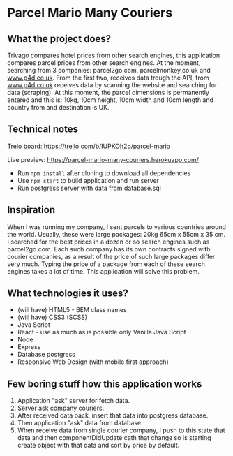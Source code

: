 # Parcel Mario Many Couriers

## What the project does?

Trivago compares hotel prices from other search engines, this application compares parcel prices from other search engines. At the moment, searching from 3 companies: parcel2go.com, parcelmonkey.co.uk and www.p4d.co.uk. From the first two, receives data trough the API, from www.p4d.co.uk receives data by scanning the website and searching for data (scraping).
At this moment, the parcel dimensions is permanently entered and this is: 10kg, 10cm height, 10cm width and 10cm length and country from and destination is UK.

## Technical notes

Trelo board: https://trello.com/b/IUPKOh2o/parcel-mario

Live preview: https://parcel-mario-many-couriers.herokuapp.com/

- Run `npm install` after cloning to download all dependencies
- Use `npm start` to build application and run server
- Run postgress server with data from database.sql

## Inspiration

When I was running my company, I sent parcels to various countries around the world. Usually, these were large packages: 20kg 65cm x 55cm x 35 cm. I searched for the best prices in a dozen or so search engines such as parcel2go.com. Each such company has its own contracts signed with courier companies, as a result of the price of such large packages differ very much. Typing the price of a package from each of these search engines takes a lot of time. This application will solve this problem.

## What technologies it uses?

- (will have) HTML5 - BEM class names
- (will have) CSS3 (SCSS)
- Java Script
- React - use as much as is possible only Vanilla Java Script
- Node
- Express
- Database postgress
- Responsive Web Design (with mobile first approach)

## Few boring stuff how this application works

1. Application "ask" server for fetch data.
2. Server ask company couriers.
3. After received data back, insert that data into postgress database.
4. Then application "ask" data from database.
5. When receive data from single courier company, I push to this.state that data and then componentDidUpdate cath that change so is starting create object with that data and sort by price by default.
